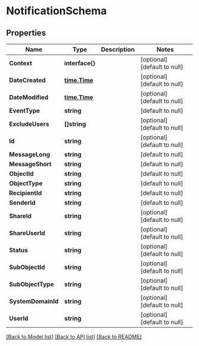 # NotificationSchema

## Properties
Name | Type | Description | Notes
------------ | ------------- | ------------- | -------------
**Context** | **interface{}** |  | [optional] [default to null]
**DateCreated** | [**time.Time**](time.Time.md) |  | [optional] [default to null]
**DateModified** | [**time.Time**](time.Time.md) |  | [optional] [default to null]
**EventType** | **string** |  | [default to null]
**ExcludeUsers** | **[]string** |  | [optional] [default to null]
**Id** | **string** |  | [optional] [default to null]
**MessageLong** | **string** |  | [default to null]
**MessageShort** | **string** |  | [default to null]
**ObjectId** | **string** |  | [default to null]
**ObjectType** | **string** |  | [default to null]
**RecipientId** | **string** |  | [default to null]
**SenderId** | **string** |  | [default to null]
**ShareId** | **string** |  | [optional] [default to null]
**ShareUserId** | **string** |  | [optional] [default to null]
**Status** | **string** |  | [optional] [default to null]
**SubObjectId** | **string** |  | [optional] [default to null]
**SubObjectType** | **string** |  | [optional] [default to null]
**SystemDomainId** | **string** |  | [optional] [default to null]
**UserId** | **string** |  | [optional] [default to null]

[[Back to Model list]](../README.md#documentation-for-models) [[Back to API list]](../README.md#documentation-for-api-endpoints) [[Back to README]](../README.md)


